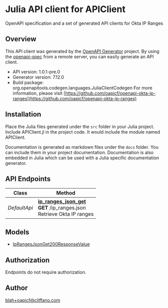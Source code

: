# Julia API client for APIClient

OpenAPI specification and a set of generated API clients for Okta IP Ranges

## Overview
This API client was generated by the [OpenAPI Generator](https://openapi-generator.tech) project.  By using the [openapi-spec](https://openapis.org) from a remote server, you can easily generate an API client.

- API version: 1.0.1-pre.0
- Generator version: 7.12.0
- Build package: org.openapitools.codegen.languages.JuliaClientCodegen
For more information, please visit [https://github.com/oapicf/openapi-okta-ip-ranges](https://github.com/oapicf/openapi-okta-ip-ranges)


## Installation
Place the Julia files generated under the `src` folder in your Julia project. Include APIClient.jl in the project code.
It would include the module named APIClient.

Documentation is generated as markdown files under the `docs` folder. You can include them in your project documentation.
Documentation is also embedded in Julia which can be used with a Julia specific documentation generator.

## API Endpoints

Class | Method
------------ | -------------
*DefaultApi* | [**ip_ranges_json_get**](docs/DefaultApi.md#ip_ranges_json_get)<br/>**GET** /ip_ranges.json<br/>Retrieve Okta IP ranges


## Models

 - [IpRangesJsonGet200ResponseValue](docs/IpRangesJsonGet200ResponseValue.md)


<a id="authorization"></a>
## Authorization
Endpoints do not require authorization.


## Author

blah+oapicf@cliffano.com

